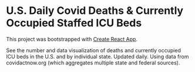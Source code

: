 # U.S. Daily Covid Deaths & Currently Occupied Staffed ICU Beds

This project was bootstrapped with [Create React App](https://github.com/facebook/create-react-app).

See the number and data visualization of deaths and currently occupied ICU beds in the U.S. and by individual state. Updated daily. Using data from covidactnow.org (which aggregates multiple state and federal sources).
